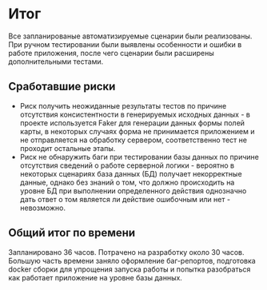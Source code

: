 # Итог
Все запланированые автоматизируемые сценарии были реализованы. При ручном тестировании были выявлены особенности и ошибки в работе приложения, после чего сценарии были расширены дополнительными тестами.

## Сработавшие риски
* Риск получить неожиданные результаты тестов по причине отсутствия консистентности в генерируемых исходных данных - в проекте используется Faker для генерации данных формы полей карты, в некоторых случаях форма не принимается приложением и не отправляется на обработку сервером, соответственно тест не проходит остальные этапы.
* Риск не обнаружить баги при тестировании базы данных по причине отсутствия сведений о работе серверной логики - вероятно в некоторых сценариях база данных (БД) получает некорректные данные, однако без знаний о том, что должно происходить на уровне БД при выполнении определенного действия однозначно дать ответ о том является ли действие ошибочным или нет - невозможно.

## Общий итог по времени
Запланировано 36 часов. Потрачено на разработку около 30 часов. Большую часть времени заняло оформление баг-репортов, подготовка docker сборки для упрощения запуска работы и попытка разобраться как работает приложение на уровне базы данных. 

